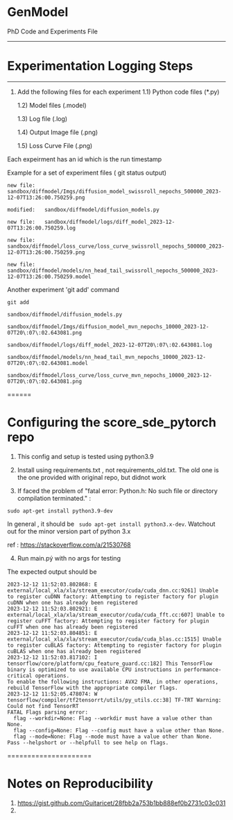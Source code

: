 # GenModel
PhD Code and Experiments File
____

# Experimentation Logging Steps
___
1) Add the following files for each experiment 
    1.1) Python code files (*.py)

    1.2) Model files (.model)
    
    1.3) Log file (.log)
    
    1.4) Output Image file (.png)
    
    1.5) Loss Curve File (.png)

Each expeirment has an id which is the run timestamp 

Example for a set of experiment files ( git status output)
 	
 	new file:   sandbox/diffmodel/Imgs/diffusion_model_swissroll_nepochs_500000_2023-12-07T13:26:00.750259.png
    
    modified:   sandbox/diffmodel/diffusion_models.py
    
    new file:   sandbox/diffmodel/logs/diff_model_2023-12-07T13:26:00.750259.log
    
    new file:   sandbox/diffmodel/loss_curve/loss_curve_swissroll_nepochs_500000_2023-12-07T13:26:00.750259.png
    
    new file:   sandbox/diffmodel/models/nn_head_tail_swissroll_nepochs_500000_2023-12-07T13:26:00.750259.model

Another experiment 'git add' command

	git add 

	sandbox/diffmodel/diffusion_models.py 

	sandbox/diffmodel/Imgs/diffusion_model_mvn_nepochs_10000_2023-12-07T20\:07\:02.643081.png 

	sandbox/diffmodel/logs/diff_model_2023-12-07T20\:07\:02.643081.log 

	sandbox/diffmodel/models/nn_head_tail_mvn_nepochs_10000_2023-12-07T20\:07\:02.643081.model 

	sandbox/diffmodel/loss_curve/loss_curve_mvn_nepochs_10000_2023-12-07T20\:07\:02.643081.png 


======
# Configuring the score_sde_pytorch repo

1. This config and setup is tested using python3.9

2. Install using requirements.txt , not requirements_old.txt. The old one is the one provided with original repo, but didnot work

3. If faced the problem of "fatal error: Python.h: No such file or directory compilation terminated." :

```
sudo apt-get install python3.9-dev
```

In general , it should be ``` sudo apt-get install python3.x-dev```. Watchout out for the minor version part of python 3.x

ref : https://stackoverflow.com/a/21530768 

4. Run main.pý with no args for testing

The expected output should be 


```
2023-12-12 11:52:03.802868: E external/local_xla/xla/stream_executor/cuda/cuda_dnn.cc:9261] Unable to register cuDNN factory: Attempting to register factory for plugin cuDNN when one has already been registered
2023-12-12 11:52:03.802921: E external/local_xla/xla/stream_executor/cuda/cuda_fft.cc:607] Unable to register cuFFT factory: Attempting to register factory for plugin cuFFT when one has already been registered
2023-12-12 11:52:03.804851: E external/local_xla/xla/stream_executor/cuda/cuda_blas.cc:1515] Unable to register cuBLAS factory: Attempting to register factory for plugin cuBLAS when one has already been registered
2023-12-12 11:52:03.817102: I tensorflow/core/platform/cpu_feature_guard.cc:182] This TensorFlow binary is optimized to use available CPU instructions in performance-critical operations.
To enable the following instructions: AVX2 FMA, in other operations, rebuild TensorFlow with the appropriate compiler flags.
2023-12-12 11:52:05.478074: W tensorflow/compiler/tf2tensorrt/utils/py_utils.cc:38] TF-TRT Warning: Could not find TensorRT
FATAL Flags parsing error:
  flag --workdir=None: Flag --workdir must have a value other than None.
  flag --config=None: Flag --config must have a value other than None.
  flag --mode=None: Flag --mode must have a value other than None.
Pass --helpshort or --helpfull to see help on flags.
```

=====================
# Notes on Reproducibility

1. https://gist.github.com/Guitaricet/28fbb2a753b1bb888ef0b2731c03c031 
2. 
